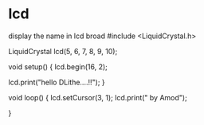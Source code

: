 # lcd
display the name in lcd broad
#include <LiquidCrystal.h>

LiquidCrystal lcd(5, 6, 7, 8, 9, 10);

void setup()
{
  lcd.begin(16, 2);

  lcd.print("hello DLithe....!!");
}

void loop()
{
  lcd.setCursor(3, 1);
  lcd.print(" by Amod");
  
}
